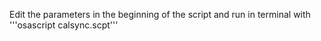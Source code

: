 Edit the parameters in the beginning of the script and run in terminal with 
'''osascript calsync.scpt'''

